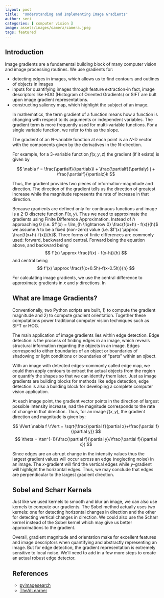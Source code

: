 ```yaml
---
layout: post
title:  "Understanding and Implementing Image Gradients"
author: seri
categories: [ computer vision ]
image: assets/images/camera/camera.jpeg
tags: featured 
---
```

<h2> Introduction </h2>
Image gradients are a fundamental building block of many computer vision and image processing routines. We use gradients for:
<ul><li> detecting edges in images, which allows us to find contours and outlines of objects in images </li>
<li> inputs for quantifying images through feature extraction-in fact, image descriptors like HOG (Histogram of Oriented Gradients) or SIFT are bult upon image gradient representations.</li>
<li> constructing saliency map, which highlight the subject of an image. 

In mathematics, the term gradient of a function means how a function is changing with respect to its arguments or independent variables. The gradient term is more frequently used for multi-variable functions. For a single variable function, we refer to this as the slope. 

The gradient of an $N$-variable function at each point is an $N$-D vector with the components given by the derivatives in the $N$-direction. 

For example, for a 3-variable function $f(x,y,z)$ the gradient (if it exists) is given by

$$
\nabla f = \frac{\partialf}{\partialx}i + \frac{\partialf}{\partialy} j + \frac{\partialf}{\partialz}k 
$$

Thus, the gradient provides two pieces of information-magnitude and direction. The direction of the gradient tells us the direction of greatest increase while the magnitude represents the rate of increase in that direction. 

Because gradients are defined only for continuous functions and image is a 2-D discrete function $F(x,y)$. Thus we need to approximate the gradients using Finite Difference Approximation. Instead of $h$ approaching $0$ (i.e. $f'(x) = \lim_{h \rightarrow 0} \frac{f(x+h) - f(x)}{h}$ we assume $h$ to be a fixed (non-zero) value (i.e. $f'(x) \approx \frac{f(x+h)-f(x)}{h}$. Three forms of finite differences are commonly used: forward, backward and central. Forward being the equation above, and backward being 
$$
f'(x) \approx \frac{f(x) - f(x-h)}{h}
$$ 
and central being
$$
f'(x) \approx \frac{f(x+0.5h)-f(x-0.5h)}{h}
$$

For calculating image gradients, we use the central difference to approximate gradients in $x$ and $y$ directions.
In

<h2> What are Image Gradients? </h2>
Conventionally, two Python scripts are built, 1) to compute the gradient magnitude and 2) to compute gradient orientation. Together these computations power traditional computer vision techniques such as SIFT or HOG. 

The main application of image gradients lies within edge detection. Edge detection is the process of finding edges in an image, which reveals structural information regarding the objects in an image. Edges correspond to either boundaries of an object or boundaries of shadowing or light conditions or boundaries of "parts" within an ojbect. 

With an image with detected edges-commonly called edge map, we could then apply contours to extract the actual objects from the region or quantify the shapes so that we can identify them later. Just as image gradients are building blocks for methods like edge detection, edge detection is also a building block for developing a complete computer vision application. 

At each image point, the gradient vector points in the direction of largest possible intensity increase, nad the magnitude corresponds to the rate of change in that direction. Thus, for an image $f(x,y)$, the gradient direction and magnitude is given by:

$$
\lVert \nabla f \rVert = \sqrt{\frac{\partial f}{partial x}+\frac{\partial f}{\partial y}}
$$
$$
\theta = \tan^{-1}(\frac{\partial f}{\partial y}/\frac{\partial f}{\partial x})
$$

Since edges are an abrupt change in the intensity values thus the largest gradient values will occur across an edge (neglecting noise) in an image. The $x$-gradient will find the vertical edges while $y$-gradient will highlight the horizontal edges. Thus, we may conclude that edges are perpendicular to the largest gradient direction.

<h2> Sobel and Scharr Kernels </h2>
Just like we used kernels to smooth and blur an image, we can also use kernels to compute our gradients. The Sobel method actually uses two kernels: one for detecting horizontal changes in direction and the other for detecting vertical changes in direction. We could also use the Scharr kernel instead of the Sobel kernel which may give us better approximations to the gradient.

Overall, gradient magnitude and orientation make for excellent features and image descriptors when quantifying and abstractly representing an image. But for edge detection, the gradient representation is extremely sensitive to local noise. We'll need to add in a few more steps to create an actual robust edge detector.

<h2> References </h2>
<ul> 
<li><a href="https://www.pyimagesearch.com/2021/05/12/image-gradients-with-opencv-sobel-and-scharr/"> pyimagesearch </a></li>
<li><a href="https://theailearner.com/2019/05/11/understanding-image-gradients/"> TheAILearner </a></li>
</ul>


